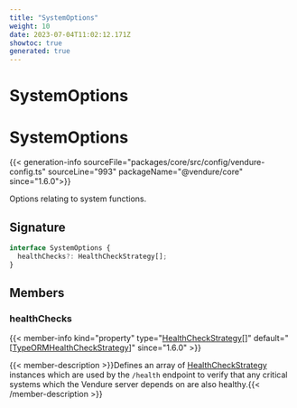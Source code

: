 ```yaml
---
title: "SystemOptions"
weight: 10
date: 2023-07-04T11:02:12.171Z
showtoc: true
generated: true
---
```

<!-- This file was generated from the Vendure source. Do not modify. Instead, re-run the "docs:build" script -->

# SystemOptions
<div class="symbol">


# SystemOptions

{{< generation-info sourceFile="packages/core/src/config/vendure-config.ts" sourceLine="993" packageName="@vendure/core" since="1.6.0">}}

Options relating to system functions.

## Signature

```TypeScript
interface SystemOptions {
  healthChecks?: HealthCheckStrategy[];
}
```
## Members

### healthChecks

{{< member-info kind="property" type="<a href='/typescript-api/health-check/health-check-strategy#healthcheckstrategy'>HealthCheckStrategy</a>[]" default="[<a href='/typescript-api/health-check/type-ormhealth-check-strategy#typeormhealthcheckstrategy'>TypeORMHealthCheckStrategy</a>]"  since="1.6.0" >}}

{{< member-description >}}Defines an array of <a href='/typescript-api/health-check/health-check-strategy#healthcheckstrategy'>HealthCheckStrategy</a> instances which are used by the `/health` endpoint to verify
that any critical systems which the Vendure server depends on are also healthy.{{< /member-description >}}


</div>
